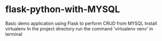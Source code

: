 # flask-python-with-MYSQL
Basic demo application using Flask to perform CRUD from MYSQL
Install virtualenv 
In the project directory run the command 'virtualenv venv' in terminal
